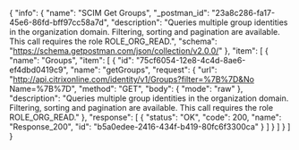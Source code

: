 {
  "info": {
    "name": "SCIM Get Groups",
    "_postman_id": "23a8c286-fa17-45e6-86fd-bff97cc58a7d",
    "description": "Queries multiple group identities in the organization domain. Filtering, sorting and pagination are available. This call requires the role ROLE_ORG_READ.",
    "schema": "https://schema.getpostman.com/json/collection/v2.0.0/"
  },
  "item": [
    {
      "name": "Groups",
      "item": [
        {
          "id": "75cf6054-12e8-4c4d-8ae6-ef4dbd0419c9",
          "name": "getGroups",
          "request": {
            "url": "http://api.citrixonline.com/identity/v1/Groups?filter=%7B%7D&No Name=%7B%7D",
            "method": "GET",
            "body": {
              "mode": "raw"
            },
            "description": "Queries multiple group identities in the organization domain. Filtering, sorting and pagination are available. This call requires the role ROLE_ORG_READ."
          },
          "response": [
            {
              "status": "OK",
              "code": 200,
              "name": "Response_200",
              "id": "b5a0edee-2416-434f-b419-80fc6f3300ca"
            }
          ]
        }
      ]
    }
  ]
}